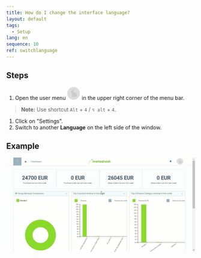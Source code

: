 ```yaml
---
title: How do I change the interface language?
layout: default
tags:
  - Setup
lang: en
sequence: 10
ref: switchlanguage
---
```


## Steps
1. Open the user menu ![](assets/UserMenu_Rabbit_WebUI.png) in the upper right corner of the menu bar.
 >**Note:** Use shortcut `Alt` + `4` / `⌥ alt` + `4`.

1. Click on "Settings".
1. Switch to another **Language** on the left side of the window.

## Example
![](assets/SwitchLanguage_EN-DE.gif)
